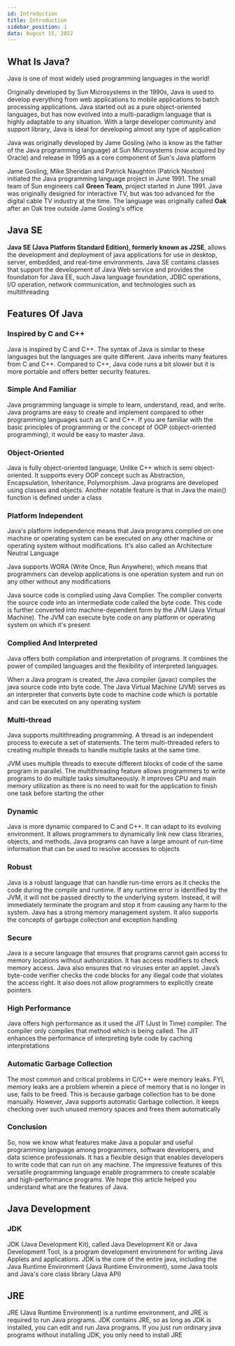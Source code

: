 ```yaml
---
id: Introduction
title: Introduction
sidebar_position: 1
data: August 15, 2022
---
```


## What Is Java?

Java is one of most widely used programming languages in the world!

Originally developed by Sun Microsystems in the 1990s, Java is used to develop everything from web applications to mobile applications to batch processing applications. Java started out as a pure object-oriented languages, but has now evolved into a multi-paradigm language that is highly adaptable to any situation. With a large developer community and support library, Java is ideal for developing almost any type of application

Java was originally developed by Jame Gosling (who is know as the father of the Java programming language) at Sun Microsystems (now acquired by Oracle) and release in 1995 as a core component of Sun's Java platform

Jame Gosling, Mike Sheridan and Patrick Naughton (Patrick Noston) initiated the Java programming language project in June 1991. The small team of Sun engineers call **Green Team**, project started in June 1991. Java was originally designed for interactive TV, but was too advanced for the digital cable TV industry at the time. The language was originally called **Oak** after an Oak tree outside Jame Gosling's office

## Java SE

**Java SE (Java Platform Standard Edition), formerly known as J2SE**, allows the development and deployment of java applications for use in desktop, server, embedded, and real-time environments. Java SE contains classes that support the development of Java Web service and provides the foundation for Java EE, such Java language foundation, JDBC operations, I/O operation, network communication, and technologies such as multithreading

## Features Of Java

### Inspired by C and C++

Java is inspired by C and C++. The syntax of Java is similar to these languages but the languages are quite different. Java inherits many features from C and C++. Compared to C++, Java code runs a bit slower but it is more portable and offers better security features.

### Simple And Familiar

Java programming language is simple to learn, understand, read, and write. Java programs are easy to create and implement compared to other programming languages such as C and C++. If you are familiar with the basic principles of programming or the concept of OOP (object-oriented programming), it would be easy to master Java.

### Object-Oriented

Java is fully object-oriented language, Unlike C++ which is semi object-oriented. It supports every OOP concept such as Abstraction, Encapsulation, Inheritance, Polymorphism. Java programs are developed using classes and objects. Another notable feature is that in Java the main() function is defined under a class

### Platform Independent

Java's platform independence means that Java programs complied on one machine or operating system can be executed on any other machine or operating system without modifications. It's also called an Architecture Neutral Language

Java supports WORA (Write Once, Run Anywhere), which means that programmers can develop applications is one operation system and run on any other without any modifications

Java source code is complied using Java Complier. The complier converts the source code into an intermediate code called the byte code. This code is further converted into machine-dependent form by the JVM (Java Virtual Machine). The JVM can execute byte code on any platform or operating system on which it's present

### Complied And Interpreted

Java offers both compilation and interpretation of programs. It combines the power of compiled languages and the flexibility of interpreted languages.

When a Java program is created, the Java compiler (javac) compiles the java source code into byte code. The Java Virtual Machine (JVM) serves as an interpreter that converts byte code to machine code which is portable and can be executed on any operating system

### Multi-thread

Java supports multithreading programming. A thread is an independent process to execute a set of statements. The term multi-threaded refers to creating multiple threads to handle multiple tasks at the same time.

JVM uses multiple threads to execute different blocks of code of the same program in parallel. The multithreading feature allows programmers to write programs to do multiple tasks simultaneously. It improves CPU and main memory utilization as there is no need to wait for the application to finish one task before starting the other

### Dynamic

Java is more dynamic compared to C and C++. It can adapt to its evolving environment. It allows programmers to dynamically link new class libraries, objects, and methods. Java programs can have a large amount of run-time information that can be used to resolve accesses to objects

### Robust

Java is a robust language that can handle run-time errors as it checks the code during the compile and runtime. If any runtime error is identified by the JVM, it will not be passed directly to the underlying system. Instead, it will immediately terminate the program and stop it from causing any harm to the system. Java has a strong memory management system. It also supports the concepts of garbage collection and exception handling

### Secure

Java is a secure language that ensures that programs cannot gain access to memory locations without authorization. It has access modifiers to check memory access. Java also ensures that no viruses enter an applet. Java’s byte-code verifier checks the code blocks for any illegal code that violates the access right. It also does not allow programmers to explicitly create pointers

### High Performance

Java offers high performance as it used the JIT (Just In Time) compiler. The compiler only compiles that method which is being called. The JIT enhances the performance of interpreting byte code by caching interpretations

### Automatic Garbage Collection

The most common and critical problems in C/C++ were memory leaks. FYI, memory leaks are a problem wherein a piece of memory that is no longer in use, fails to be freed. This is because garbage collection has to be done manually. However, Java supports automatic Garbage collection. It keeps checking over such unused memory spaces and frees them automatically

### Conclusion

So, now we know what features make Java a popular and useful programming language among programmers, software developers, and data science professionals. It has a flexible design that enables developers to write code that can run on any machine. The impressive features of this versatile programming language enable programmers to create scalable and high-performance programs. We hope this article helped you understand what are the features of Java.

## Java Development

### JDK

JDK (Java Development Kit), called Java Development Kit or Java Development Tool, is a program development environment for writing Java Applets and applications. JDK is the core of the entire java, including the Java Runtime Environment (Java Runtime Environment), some Java tools and Java's core class library (Java API)

## JRE

JRE (Java Runtime Environment) is a runtime environment, and JRE is required to run Java programs. JDK contains JRE, so as long as JDK is installed, you can edit and run Java programs. If you just run ordinary java programs without installing JDK, you only need to install JRE
